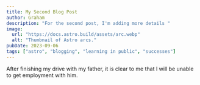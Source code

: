 ```yaml
---
title: My Second Blog Post
author: Graham
description: "For the second post, I'm adding more details "
image:
  url: "https://docs.astro.build/assets/arc.webp"
  alt: "Thumbnail of Astro arcs."
pubDate: 2023-09-06
tags: ["astro", "blogging", "learning in public", "successes"]
---
```


After finishing my drive with my father, it is clear to me that I will be unable to get employment with him.
